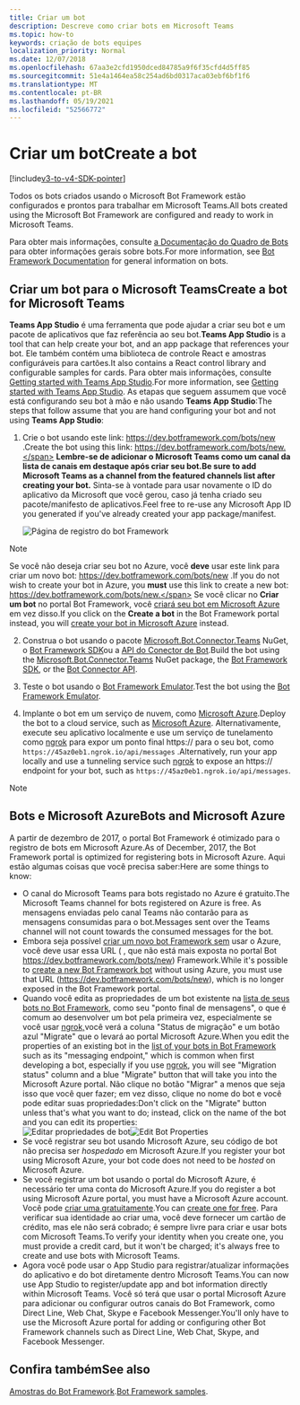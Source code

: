 ```yaml
---
title: Criar um bot
description: Descreve como criar bots em Microsoft Teams
ms.topic: how-to
keywords: criação de bots equipes
localization_priority: Normal
ms.date: 12/07/2018
ms.openlocfilehash: 67aa3e2cfd1950dced84785a9f6f35cfd4d5ff85
ms.sourcegitcommit: 51e4a1464ea58c254ad6bd0317aca03ebf6bf1f6
ms.translationtype: MT
ms.contentlocale: pt-BR
ms.lasthandoff: 05/19/2021
ms.locfileid: "52566772"
---
```

# <a name="create-a-bot"></a><span data-ttu-id="127c9-104">Criar um bot</span><span class="sxs-lookup"><span data-stu-id="127c9-104">Create a bot</span></span>

[!include[v3-to-v4-SDK-pointer](~/includes/v3-to-v4-pointer-bots.md)]

<span data-ttu-id="127c9-105">Todos os bots criados usando o Microsoft Bot Framework estão configurados e prontos para trabalhar em Microsoft Teams.</span><span class="sxs-lookup"><span data-stu-id="127c9-105">All bots created using the Microsoft Bot Framework are configured and ready to work in Microsoft Teams.</span></span>

<span data-ttu-id="127c9-106">Para obter mais informações, consulte [a Documentação do Quadro de Bots](/azure/bot-service/?view=azure-bot-service-3.0&preserve-view=true) para obter informações gerais sobre bots.</span><span class="sxs-lookup"><span data-stu-id="127c9-106">For more information, see [Bot Framework Documentation](/azure/bot-service/?view=azure-bot-service-3.0&preserve-view=true) for general information on bots.</span></span>

## <a name="create-a-bot-for-microsoft-teams"></a><span data-ttu-id="127c9-107">Criar um bot para o Microsoft Teams</span><span class="sxs-lookup"><span data-stu-id="127c9-107">Create a bot for Microsoft Teams</span></span>

<span data-ttu-id="127c9-108">**Teams App Studio** é uma ferramenta que pode ajudar a criar seu bot e um pacote de aplicativos que faz referência ao seu bot.</span><span class="sxs-lookup"><span data-stu-id="127c9-108">**Teams App Studio** is a tool that can help create your bot, and an app package that references your bot.</span></span> <span data-ttu-id="127c9-109">Ele também contém uma biblioteca de controle React e amostras configuráveis para cartões.</span><span class="sxs-lookup"><span data-stu-id="127c9-109">It also contains a React control library and configurable samples for cards.</span></span> <span data-ttu-id="127c9-110">Para obter mais informações, consulte [Getting started with Teams App Studio](~/concepts/build-and-test/app-studio-overview.md).</span><span class="sxs-lookup"><span data-stu-id="127c9-110">For more information, see [Getting started with Teams App Studio](~/concepts/build-and-test/app-studio-overview.md).</span></span> <span data-ttu-id="127c9-111">As etapas que seguem assumem que você está configurando seu bot à mão e não usando **Teams App Studio**:</span><span class="sxs-lookup"><span data-stu-id="127c9-111">The steps that follow assume that you are hand configuring your bot and not using **Teams App Studio**:</span></span>

1. <span data-ttu-id="127c9-112">Crie o bot usando este link: https://dev.botframework.com/bots/new .</span><span class="sxs-lookup"><span data-stu-id="127c9-112">Create the bot using this link: https://dev.botframework.com/bots/new.</span></span> <span data-ttu-id="127c9-113">**Lembre-se de adicionar o Microsoft Teams como um canal da lista de canais em destaque após criar seu bot.**</span><span class="sxs-lookup"><span data-stu-id="127c9-113">**Be sure to add Microsoft Teams as a channel from the featured channels list after creating your bot.**</span></span> <span data-ttu-id="127c9-114">Sinta-se à vontade para usar novamente o ID do aplicativo da Microsoft que você gerou, caso já tenha criado seu pacote/manifesto de aplicativos.</span><span class="sxs-lookup"><span data-stu-id="127c9-114">Feel free to re-use any Microsoft App ID you generated if you've already created your app package/manifest.</span></span>

   ![Página de registro do bot Framework](~/assets/images/bots/bfregister.png)

> [!NOTE]
> <span data-ttu-id="127c9-116">Se você não deseja criar seu bot no Azure, você **deve** usar este link para criar um novo bot: https://dev.botframework.com/bots/new .</span><span class="sxs-lookup"><span data-stu-id="127c9-116">If you do not wish to create your bot in Azure, you **must** use this link to create a new bot: https://dev.botframework.com/bots/new.</span></span> <span data-ttu-id="127c9-117">Se você clicar no **Criar um bot** no portal Bot Framework, você [criará seu bot em Microsoft Azure](#bots-and-microsoft-azure) em vez disso.</span><span class="sxs-lookup"><span data-stu-id="127c9-117">If you click on the **Create a bot** in the Bot Framework portal instead, you will [create your bot in Microsoft Azure](#bots-and-microsoft-azure) instead.</span></span>

2. <span data-ttu-id="127c9-118">Construa o bot usando o pacote [Microsoft.Bot.Connector.Teams](https://www.nuget.org/packages/Microsoft.Bot.Connector.Teams) NuGet, o [Bot Framework SDK](https://github.com/microsoft/botframework-sdk)ou a [API do Conector de Bot](/bot-framework/rest-api/bot-framework-rest-connector-api-reference).</span><span class="sxs-lookup"><span data-stu-id="127c9-118">Build the bot using the [Microsoft.Bot.Connector.Teams](https://www.nuget.org/packages/Microsoft.Bot.Connector.Teams) NuGet package, the  [Bot Framework SDK](https://github.com/microsoft/botframework-sdk), or the [Bot Connector API](/bot-framework/rest-api/bot-framework-rest-connector-api-reference).</span></span>

3. <span data-ttu-id="127c9-119">Teste o bot usando o [Bot Framework Emulator](/bot-framework/debug-bots-emulator).</span><span class="sxs-lookup"><span data-stu-id="127c9-119">Test the bot using the [Bot Framework Emulator](/bot-framework/debug-bots-emulator).</span></span>

4. <span data-ttu-id="127c9-120">Implante o bot em um serviço de nuvem, como [Microsoft Azure](https://azure.microsoft.com/).</span><span class="sxs-lookup"><span data-stu-id="127c9-120">Deploy the bot to a cloud service, such as [Microsoft Azure](https://azure.microsoft.com/).</span></span> <span data-ttu-id="127c9-121">Alternativamente, execute seu aplicativo localmente e use um serviço de tunelamento como [ngrok](https://ngrok.com) para expor um ponto final https:// para o seu bot, como `https://45az0eb1.ngrok.io/api/messages` .</span><span class="sxs-lookup"><span data-stu-id="127c9-121">Alternatively, run your app locally and use a tunneling service such [ngrok](https://ngrok.com) to expose an https:// endpoint for your bot, such as `https://45az0eb1.ngrok.io/api/messages`.</span></span>

> [!NOTE]
> ## <a name="bots-and-microsoft-azure"></a><span data-ttu-id="127c9-122">Bots e Microsoft Azure</span><span class="sxs-lookup"><span data-stu-id="127c9-122">Bots and Microsoft Azure</span></span>
> <span data-ttu-id="127c9-123">A partir de dezembro de 2017, o portal Bot Framework é otimizado para o registro de bots em Microsoft Azure.</span><span class="sxs-lookup"><span data-stu-id="127c9-123">As of December, 2017, the Bot Framework portal is optimized for registering bots in Microsoft Azure.</span></span> <span data-ttu-id="127c9-124">Aqui estão algumas coisas que você precisa saber:</span><span class="sxs-lookup"><span data-stu-id="127c9-124">Here are some things to know:</span></span>
>
> * <span data-ttu-id="127c9-125">O canal do Microsoft Teams para bots registado no Azure é gratuito.</span><span class="sxs-lookup"><span data-stu-id="127c9-125">The Microsoft Teams channel for bots registered on Azure is free.</span></span> <span data-ttu-id="127c9-126">As mensagens enviadas pelo canal Teams não contarão para as mensagens consumidas para o bot.</span><span class="sxs-lookup"><span data-stu-id="127c9-126">Messages sent over the Teams channel will not count towards the consumed messages for the bot.</span></span>
> * <span data-ttu-id="127c9-127">Embora seja possível [criar um novo bot Framework sem](https://dev.botframework.com/bots/new) usar o Azure, você deve usar essa URL ( , que não está mais exposta no portal Bot https://dev.botframework.com/bots/new) Framework.</span><span class="sxs-lookup"><span data-stu-id="127c9-127">While it's possible to [create a new Bot Framework bot](https://dev.botframework.com/bots/new) without using Azure, you must use that URL (https://dev.botframework.com/bots/new), which is no longer exposed in the Bot Framework portal.</span></span>
> * <span data-ttu-id="127c9-128">Quando você edita as propriedades de um bot existente na [lista de seus bots no Bot Framework,](https://dev.botframework.com/bots) como seu "ponto final de mensagens", o que é comum ao desenvolver um bot pela primeira vez, especialmente se você usar [ngrok,](https://ngrok.com)você verá a coluna "Status de migração" e um botão azul "Migrate" que o levará ao portal Microsoft Azure.</span><span class="sxs-lookup"><span data-stu-id="127c9-128">When you edit the properties of an existing bot in the [list of your bots in Bot Framework](https://dev.botframework.com/bots) such as its "messaging endpoint," which is common when first developing a bot, especially if you use [ngrok](https://ngrok.com), you will see "Migration status" column and a blue "Migrate" button that will take you into the Microsoft Azure portal.</span></span> <span data-ttu-id="127c9-129">Não clique no botão "Migrar" a menos que seja isso que você quer fazer; em vez disso, clique no nome do bot e você pode editar suas propriedades:</span><span class="sxs-lookup"><span data-stu-id="127c9-129">Don't click on the "Migrate" button unless that's what you want to do; instead, click on the name of the bot and you can edit its properties:</span></span></br>
   <span data-ttu-id="127c9-130">![Editar propriedades de bot](~/assets/images/bots/bf-migrate-bot-to-azure.png)</span><span class="sxs-lookup"><span data-stu-id="127c9-130">![Edit Bot Properties](~/assets/images/bots/bf-migrate-bot-to-azure.png)</span></span>
> * <span data-ttu-id="127c9-131">Se você registrar seu bot usando Microsoft Azure, seu código de bot não precisa ser *hospedado* em Microsoft Azure.</span><span class="sxs-lookup"><span data-stu-id="127c9-131">If you register your bot using Microsoft Azure, your bot code does not need to be *hosted* on Microsoft Azure.</span></span>
> * <span data-ttu-id="127c9-132">Se você registrar um bot usando o portal do Microsoft Azure, é necessário ter uma conta do Microsoft Azure.</span><span class="sxs-lookup"><span data-stu-id="127c9-132">If you do register a bot using Microsoft Azure portal, you must have a Microsoft Azure account.</span></span> <span data-ttu-id="127c9-133">Você pode [criar uma gratuitamente](https://azure.microsoft.com/free/).</span><span class="sxs-lookup"><span data-stu-id="127c9-133">You can [create one for free](https://azure.microsoft.com/free/).</span></span> <span data-ttu-id="127c9-134">Para verificar sua identidade ao criar uma, você deve fornecer um cartão de crédito, mas ele não será cobrado; é sempre livre para criar e usar bots com Microsoft Teams.</span><span class="sxs-lookup"><span data-stu-id="127c9-134">To verify your identity when you create one, you must provide a credit card, but it won't be charged; it's always free to create and use bots with Microsoft Teams.</span></span>
> * <span data-ttu-id="127c9-135">Agora você pode usar o App Studio para registrar/atualizar informações do aplicativo e do bot diretamente dentro Microsoft Teams.</span><span class="sxs-lookup"><span data-stu-id="127c9-135">You can now use App Studio to register/update app and bot information directly within Microsoft Teams.</span></span> <span data-ttu-id="127c9-136">Você só terá que usar o portal Microsoft Azure para adicionar ou configurar outros canais do Bot Framework, como Direct Line, Web Chat, Skype e Facebook Messenger.</span><span class="sxs-lookup"><span data-stu-id="127c9-136">You'll only have to use the Microsoft Azure portal for adding or configuring other Bot Framework channels such as Direct Line, Web Chat, Skype, and Facebook Messenger.</span></span>

## <a name="see-also"></a><span data-ttu-id="127c9-137">Confira também</span><span class="sxs-lookup"><span data-stu-id="127c9-137">See also</span></span>

<span data-ttu-id="127c9-138">[Amostras do Bot Framework](https://github.com/Microsoft/BotBuilder-Samples/blob/master/README.md).</span><span class="sxs-lookup"><span data-stu-id="127c9-138">[Bot Framework samples](https://github.com/Microsoft/BotBuilder-Samples/blob/master/README.md).</span></span>
